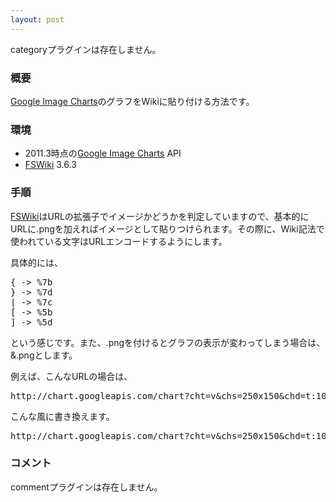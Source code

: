 ```yaml
---
layout: post
---
```

<p><span class="error">categoryプラグインは存在しません。</span></p>
<h3>概要</h3>
<p><a href="http://code.google.com/intl/ja/apis/chart/">Google Image Charts</a>のグラフをWikiに貼り付ける方法です。</p>
<h3>環境</h3>
<ul>
<li>2011.3時点の<a href="http://code.google.com/intl/ja/apis/chart/">Google Image Charts</a> API</li>
<li><a href="http://fswiki.poi.jp/">FSWiki</a> 3.6.3</li>
</ul>
<h3>手順</h3>
<p><a href="http://fswiki.poi.jp/">FSWiki</a>はURLの拡張子でイメージかどうかを判定していますので、基本的にURLに.pngを加えればイメージとして貼りつけられます。その際に、Wiki記法で使われている文字はURLエンコードするようにします。</p>
<p>具体的には、</p>
<pre>{ -&gt; %7b
} -&gt; %7d
| -&gt; %7c
[ -&gt; %5b
] -&gt; %5d
</pre>
<p>という感じです。また、.pngを付けるとグラフの表示が変わってしまう場合は、&amp;.pngとします。</p>
<p>例えば、こんなURLの場合は、</p>
<pre>http://chart.googleapis.com/chart?cht=v&amp;chs=250x150&amp;chd=t:100,20,20,20&amp;chdl=Follow|Friends|News
</pre>
<p>こんな風に書き換えます。</p>
<pre>http://chart.googleapis.com/chart?cht=v&amp;chs=250x150&amp;chd=t:100,20,20,20&amp;chdl=Follow%7cFriends%7cNews&amp;.png
</pre>
<h3>コメント</h3>
<p><span class="error">commentプラグインは存在しません。</span> </p>
